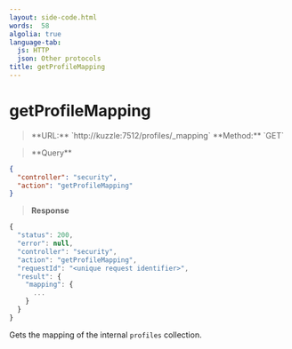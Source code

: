 ```yaml
---
layout: side-code.html
words:  58
algolia: true
language-tab:
  js: HTTP
  json: Other protocols
title: getProfileMapping
---
```



# getProfileMapping



<blockquote class="js">
<p>
**URL:** `http://kuzzle:7512/profiles/_mapping`  
**Method:** `GET`
</p>
</blockquote>

<blockquote class="json">
<p>
**Query**
</p>
</blockquote>

```json
{
  "controller": "security",
  "action": "getProfileMapping"
}
```

>**Response**

```javascript
{
  "status": 200,                     
  "error": null,                     
  "controller": "security",
  "action": "getProfileMapping",
  "requestId": "<unique request identifier>",
  "result": {
    "mapping": {
      ...
    }
  }
}
```

Gets the mapping of the internal `profiles` collection.
